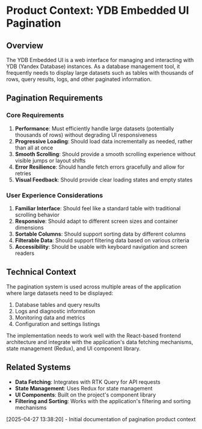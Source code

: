 # Product Context: YDB Embedded UI Pagination

## Overview

The YDB Embedded UI is a web interface for managing and interacting with YDB (Yandex Database) instances. As a database management tool, it frequently needs to display large datasets such as tables with thousands of rows, query results, logs, and other paginated information.

## Pagination Requirements

### Core Requirements

1. **Performance**: Must efficiently handle large datasets (potentially thousands of rows) without degrading UI responsiveness
2. **Progressive Loading**: Should load data incrementally as needed, rather than all at once
3. **Smooth Scrolling**: Should provide a smooth scrolling experience without visible jumps or layout shifts
4. **Error Resilience**: Should handle fetch errors gracefully and allow for retries
5. **Visual Feedback**: Should provide clear loading states and empty states

### User Experience Considerations

1. **Familiar Interface**: Should feel like a standard table with traditional scrolling behavior
2. **Responsive**: Should adapt to different screen sizes and container dimensions
3. **Sortable Columns**: Should support sorting data by different columns
4. **Filterable Data**: Should support filtering data based on various criteria
5. **Accessibility**: Should be usable with keyboard navigation and screen readers

## Technical Context

The pagination system is used across multiple areas of the application where large datasets need to be displayed:

1. Database tables and query results
2. Logs and diagnostic information
3. Monitoring data and metrics
4. Configuration and settings listings

The implementation needs to work well with the React-based frontend architecture and integrate with the application's data fetching mechanisms, state management (Redux), and UI component library.

## Related Systems

- **Data Fetching**: Integrates with RTK Query for API requests
- **State Management**: Uses Redux for state management
- **UI Components**: Built on the project's component library
- **Filtering and Sorting**: Works with the application's filtering and sorting mechanisms

[2025-04-27 13:38:20] - Initial documentation of pagination product context
